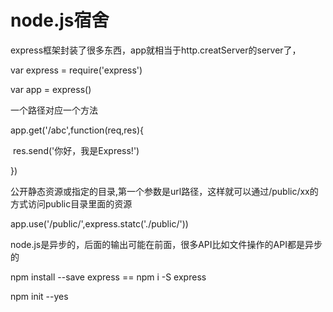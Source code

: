 # node.js宿舍

express框架封装了很多东西，app就相当于http.creatServer的server了，

var express = require('express')

var app = express()

一个路径对应一个方法

app.get('/abc',function(req,res){

​	res.send('你好，我是Express!')

})

公开静态资源或指定的目录,第一个参数是url路径，这样就可以通过/public/xx的方式访问public目录里面的资源

app.use('/public/',express.statc('./public/'))

node.js是异步的，后面的输出可能在前面，很多API比如文件操作的API都是异步的

npm install --save express  == npm i -S express

npm init --yes

